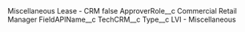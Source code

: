 <?xml version="1.0" encoding="UTF-8"?>
<CustomMetadata xmlns="http://soap.sforce.com/2006/04/metadata" xmlns:xsi="http://www.w3.org/2001/XMLSchema-instance" xmlns:xsd="http://www.w3.org/2001/XMLSchema">
    <label>Miscellaneous Lease - CRM</label>
    <protected>false</protected>
    <values>
        <field>ApproverRole__c</field>
        <value xsi:type="xsd:string">Commercial Retail Manager</value>
    </values>
    <values>
        <field>FieldAPIName__c</field>
        <value xsi:type="xsd:string">TechCRM__c</value>
    </values>
    <values>
        <field>Type__c</field>
        <value xsi:type="xsd:string">LVI - Miscellaneous</value>
    </values>
</CustomMetadata>
